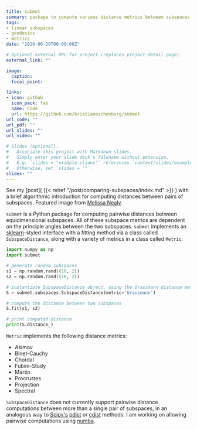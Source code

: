 ```yaml
---
title: submet
summary: package to compute various distance metrics between subspaces
tags:
- linear subspaces
- geodesics
- metrics
date: "2020-06-29T00:00:00Z"

# Optional external URL for project (replaces project detail page).
external_link: ""

image:
  caption: 
  focal_point: 

links:
- icon: github
  icon_pack: fab
  name: Code
  url: https://github.com/kristianeschenburg/submet
url_code: ""
url_pdf: ""
url_slides: ""
url_video: ""

# Slides (optional).
#   Associate this project with Markdown slides.
#   Simply enter your slide deck's filename without extension.
#   E.g. `slides = "example-slides"` references `content/slides/example-slides.md`.
#   Otherwise, set `slides = ""`.
slides: ""
---
```


See my [post]( {{< relref "/post/comparing-subspaces/index.md" >}} ) with a brief algorithmic introduction for computing distances between pairs of subspaces.  Featured image from [Melissa Nealy](https://www.simonsfoundation.org/2019/04/02/brain-areas-may-use-subspace-communication-to-talk-to-one-another/).

```submet``` is a Python package for computing pairwise distances between equidimensional subspaces.  All of these subspace metrics are dependent on the principle angles between the two subspaces.  ```submet``` implements an [sklearn]()-styled interface with a fitting method via a class called ```SubspaceDistance```, along with a variety of metrics in a class called ```Metric```.

```python
import numpy as np
import submet

# generate random subspaces
s1 = np.random.rand((10, 2))
s2 = np.random.rand((10, 2))

# instantiate SubspaceDistance object, using the Grassmann distance metric
S = submet.subspaces.SubspaceDistance(metric='Grassmann')

# compute the distance between two subspaces
S.fit(s1, s2)

# print computed distance
print(S.distance_)
```

```Metric``` implements the following distance metrics:
 * Asimov
 * Binet-Cauchy
 * Chordal
 * Fubini-Study
 * Martin
 * Procrustes
 * Projection
 * Spectral


```SubspaceDistance``` does not currently support pairwise distance computations between more than a single pair of subspaces, in an analogous way to [Scipy's](https://docs.scipy.org/doc/scipy/reference/index.html) [pdist](https://docs.scipy.org/doc/scipy/reference/generated/scipy.spatial.distance.pdist.html#scipy.spatial.distance.pdist) or [cdist](https://docs.scipy.org/doc/scipy/reference/generated/scipy.spatial.distance.cdist.html#scipy.spatial.distance.cdist) methods.  I am working on allowing pairwise computations using [numba](https://numba.pydata.org/numba-doc/0.11/index.html).